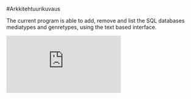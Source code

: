 #Arkkitehtuurikuvaus

The current program is able to add, remove and list the SQL databases mediatypes and genretypes, using the text based interface.

![arkkitehtuurikuvaus](https://github.com/kalmikko/ot-harjoitustyo/tree/master/Digilog/Digilog/Arkkitehtuurikuvaus.pdf)
